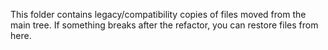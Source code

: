 This folder contains legacy/compatibility copies of files moved from the main tree.
If something breaks after the refactor, you can restore files from here.
